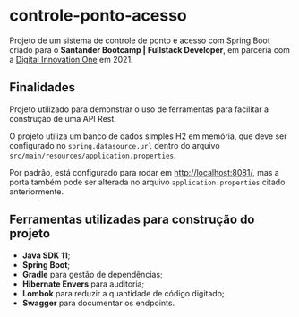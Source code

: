 # controle-ponto-acesso

Projeto de um sistema de controle de ponto e acesso com Spring Boot criado para o **Santander Bootcamp | Fullstack Developer**, em parceria com a [Digital Innovation One](https://web.digitalinnovation.onelink) em 2021.

## Finalidades

Projeto utilizado para demonstrar o uso de ferramentas para facilitar a construção de uma API Rest.

O projeto utiliza um banco de dados simples H2 em memória, que deve ser configurado no `spring.datasource.url` dentro do arquivo `src/main/resources/application.properties`.

Por padrão, está configurado para rodar em [http://localhost:8081/](http://localhost:8081), mas a porta também pode ser alterada no arquivo `application.properties` citado anteriormente.

## Ferramentas utilizadas para construção do projeto

- **Java SDK 11**;
- **Spring Boot**;
- **Gradle** para gestão de dependências;
- **Hibernate Envers** para auditoria;
- **Lombok** para reduzir a quantidade de código digitado;
- **Swagger** para documentar os endpoints.

